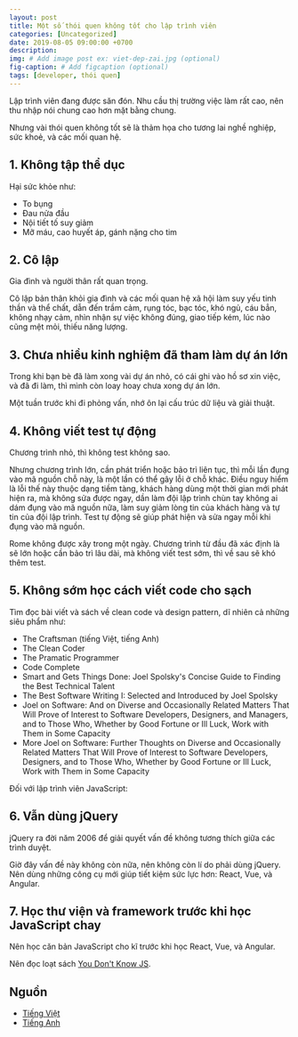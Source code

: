 ```yaml
---
layout: post
title: Một số thói quen không tốt cho lập trình viên
categories: [Uncategorized]
date: 2019-08-05 09:00:00 +0700
description: 
img: # Add image post ex: viet-dep-zai.jpg (optional)
fig-caption: # Add figcaption (optional)
tags: [developer, thói quen]
---
```


Lập trình viên đang được săn đón. Nhu cầu thị trường việc làm rất cao, nên thu nhập nói chung cao hơn mặt bằng chung.

Nhưng vài thói quen không tốt sẽ là thảm họa cho tương lai nghề nghiệp, sức khoẻ, và các mối quan hệ.

## 1. Không tập thể dục
Hại sức khỏe như:

- To bụng
- Đau nửa đầu
- Nội tiết tố suy giảm
- Mỡ máu, cao huyết áp, gánh nặng cho tim

## 2. Cô lập
Gia đình và người thân rất quan trọng.

Cô lập bản thân khỏi gia đình và các mối quan hệ xã hội làm suy yếu tinh thần và thể chất, dẫn đến trầm cảm, rụng tóc, bạc tóc, khó ngủ, cáu bẳn, không nhạy cảm, nhìn nhận sự việc không đúng, giao tiếp kém, lúc nào cũng mệt mỏi, thiếu năng lượng.

## 3. Chưa nhiều kinh nghiệm đã tham làm dự án lớn
Trong khi bạn bè đã làm xong vài dự án nhỏ, có cái ghi vào hồ sơ xin việc, và đã đi làm, thì mình còn loay hoay chưa xong dự án lớn.

Một tuần trước khi đi phỏng vấn, nhớ ôn lại cấu trúc dữ liệu và giải thuật.

## 4. Không viết test tự động
Chương trình nhỏ, thì không test không sao.

Nhưng chương trình lớn, cần phát triển hoặc bảo trì liên tục, thì mỗi lần đụng vào mã nguồn chỗ này, là một lần có thể gây lỗi ở chỗ khác. Điều nguy hiểm là lỗi thế này thuộc dạng tiềm tàng, khách hàng dùng một thời gian mới phát hiện ra, mà không sửa được ngay, dần làm đội lập trình chùn tay không ai dám đụng vào mã nguồn nữa, làm suy giảm lòng tin của khách hàng và tự tin của đội lập trình. Test tự động sẽ giúp phát hiện và sửa ngay mỗi khi đụng vào mã nguồn.

Rome không được xây trong một ngày. Chương trình từ đầu đã xác định là sẽ lớn hoặc cần bảo trì lâu dài, mà không viết test sớm, thì về sau sẽ khó thêm test.

## 5. Không sớm học cách viết code cho sạch
Tìm đọc bài viết và sách về clean code và design pattern, dĩ nhiên cả những siêu phẩm như:

- The Craftsman (tiếng Việt, tiếng Anh)
- The Clean Coder
- The Pramatic Programmer
- Code Complete
- Smart and Gets Things Done: Joel Spolsky's Concise Guide to Finding the Best Technical Talent
- The Best Software Writing I: Selected and Introduced by Joel Spolsky
- Joel on Software: And on Diverse and Occasionally Related Matters That Will Prove of Interest to Software Developers, Designers, and Managers, and to Those Who, Whether by Good Fortune or Ill Luck, Work with Them in Some Capacity
- More Joel on Software: Further Thoughts on Diverse and Occasionally Related Matters That Will Prove of Interest to Software Developers, Designers, and to Those Who, Whether by Good Fortune or Ill Luck, Work with Them in Some Capacity

Đối với lập trình viên JavaScript:

## 6. Vẫn dùng jQuery
jQuery ra đời năm 2006 để giải quyết vấn đề không tương thích giữa các trình duyệt.

Giờ đây vấn đề này không còn nữa, nên không còn lí do phải dùng jQuery. Nên dùng những công cụ mới giúp tiết kiệm sức lực hơn: React, Vue, và Angular.

## 7. Học thư viện và framework trước khi học JavaScript chay
Nên học căn bản JavaScript cho kĩ trước khi học React, Vue, và Angular.

Nên đọc loạt sách [You Don't Know JS](https://github.com/getify/You-Dont-Know-JS).

## Nguồn
- [Tiếng Việt](https://m.facebook.com/notes/ngoc-dao/m%E1%BB%99t-s%E1%BB%91-th%C3%B3i-quen-kh%C3%B4ng-t%E1%BB%91t-cho-l%E1%BA%ADp-tr%C3%ACnh-vi%C3%AAn/2535552356475619/)
- [Tiếng Anh](https://medium.com/better-programming/8-habits-for-beginning-and-mid-level-javascript-developers-that-sabotage-your-future-540efc1304a2)
